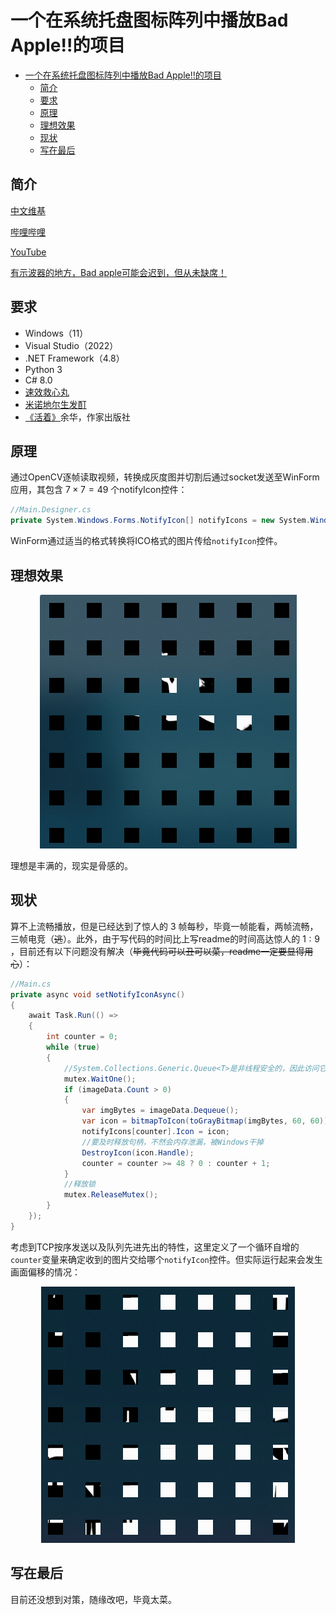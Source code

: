 # 一个在系统托盘图标阵列中播放Bad Apple!!的项目

- [一个在系统托盘图标阵列中播放Bad Apple!!的项目](#一个在系统托盘图标阵列中播放bad-apple的项目)
  - [简介](#简介)
  - [要求](#要求)
  - [原理](#原理)
  - [理想效果](#理想效果)
  - [现状](#现状)
  - [写在最后](#写在最后)


## 简介

[中文维基](https://zh.m.wikipedia.org/zh-hans/Bad_Apple!!)

[哔哩哔哩](https://www.bilibili.com/video/BV1xx411c79H)

[YouTube](https://youtu.be/FtutLA63Cp8)

[有示波器的地方，Bad apple可能会迟到，但从未缺席！](https://www.bilibili.com/video/BV1Et411W743)

## 要求

- Windows（11）
- Visual Studio（2022）
- .NET Framework（4.8）
- Python 3
- C# 8.0
- [速效救心丸](https://item.jkcsjd.com/3810395.html)
- [米诺地尔生发酊](https://item.yiyaojd.com/100009773041.html)
- [《活着》](http://product.dangdang.com/1612701486.html)余华，作家出版社


## 原理

通过OpenCV逐帧读取视频，转换成灰度图并切割后通过socket发送至WinForm应用，其包含 $7 \times 7 = 49$ 个notifyIcon控件：

```csharp
//Main.Designer.cs
private System.Windows.Forms.NotifyIcon[] notifyIcons = new System.Windows.Forms.NotifyIcon[49];
```

WinForm通过适当的格式转换将ICO格式的图片传给```notifyIcon```控件。

## 理想效果

<div align="center"><img src="./image/expected.png" alt=""></div>

理想是丰满的，现实是骨感的。

## 现状

算不上流畅播放，但是已经达到了惊人的 $3$ 帧每秒，毕竟一帧能看，两帧流畅，三帧电竞（~~逃~~）。此外，由于写代码的时间比上写readme的时间高达惊人的 $1:9$ ，目前还有以下问题没有解决（~~毕竟代码可以丑可以菜，readme一定要显得用心~~）：

```csharp
//Main.cs
private async void setNotifyIconAsync()
{
    await Task.Run(() =>
    {
        int counter = 0;
        while (true)
        {
            //System.Collections.Generic.Queue<T>是非线程安全的，因此访问它之前要上锁
            mutex.WaitOne();
            if (imageData.Count > 0)
            {
                var imgBytes = imageData.Dequeue();
                var icon = bitmapToIcon(toGrayBitmap(imgBytes, 60, 60));
                notifyIcons[counter].Icon = icon;
                //要及时释放句柄，不然会内存泄漏，被Windows干掉
                DestroyIcon(icon.Handle);
                counter = counter >= 48 ? 0 : counter + 1;
            }
            //释放锁
            mutex.ReleaseMutex();
        }
    });
}
```

考虑到TCP按序发送以及队列先进先出的特性，这里定义了一个循环自增的```counter```变量来确定收到的图片交给哪个```notifyIcon```控件。但实际运行起来会发生画面偏移的情况：

<div align="center"><img src="./image/real.png" alt=""></div>

## 写在最后

目前还没想到对策，随缘改吧，毕竟太菜。

